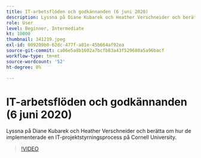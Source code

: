 ```yaml
---
title: IT-arbetsflöden och godkännanden (6 juni 2020)
description: Lyssna på Diane Kubarek och Heather Verschneider och berätta om hur de implementerade en IT-projektstyrningsprocess på Cornell University.
role: User
level: Beginner, Intermediate
kt: 10000
thumbnail: 341219.jpeg
exl-id: 009209b0-62dc-477f-a81e-45b664af92ea
source-git-commit: ca06e5a8b1602a7bcfb83a43f529680a5a96bacf
workflow-type: tm+mt
source-wordcount: '52'
ht-degree: 0%

---
```


# IT-arbetsflöden och godkännanden (6 juni 2020)

Lyssna på Diane Kubarek och Heather Verschneider och berätta om hur de implementerade en IT-projektstyrningsprocess på Cornell University.

>[!VIDEO](https://video.tv.adobe.com/v/341219/?quality=12&learn=on)
